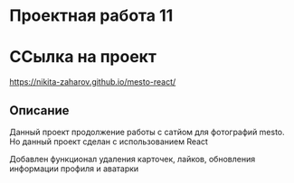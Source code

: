 # Проектная работа 11

# ССылка на проект 
 https://nikita-zaharov.github.io/mesto-react/

## Описание 
Данный проект продолжение работы с сатйом для фотографий mesto.
Но данный проект сделан с использованием React

Добавлен функционал удаления карточек, лайков,  обновления информации профиля и аватарки

